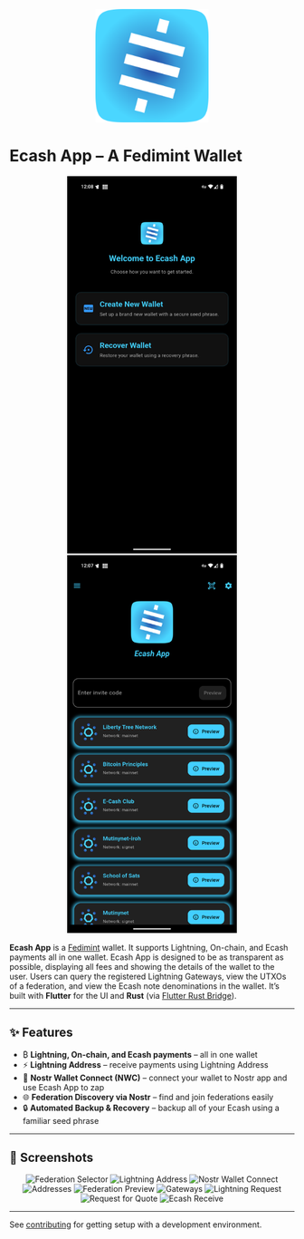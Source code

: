 <p align="center">
  <img src="assets/images/ecash-app.png" alt="Ecash App Logo" width="200"/>
</p>

# Ecash App – A Fedimint Wallet

<p align="center">
  <img src="assets/screenshots/create_wallet.png" alt="Create Wallet" width="300"/>
  <img src="assets/screenshots/discover2.png" alt="Discover Federations" width="300"/>
</p>

**Ecash App** is a [Fedimint](https://fedimint.org) wallet. It supports Lightning, On-chain, and Ecash payments all in one wallet. Ecash App is designed to be as transparent as possible, displaying all fees and showing the details of the wallet to the user. Users can query the registered Lightning Gateways, view the UTXOs of a federation, and view the Ecash note denominations in the wallet.
It’s built with **Flutter** for the UI and **Rust** (via [Flutter Rust Bridge](https://github.com/fzyzcjy/flutter_rust_bridge)).

---

## ✨ Features

- ₿ **Lightning, On-chain, and Ecash payments** – all in one wallet  
- ⚡ **Lightning Address** – receive payments using Lightning Address 
- 🔗 **Nostr Wallet Connect (NWC)** – connect your wallet to Nostr app and use Ecash App to zap 
- 🌐 **Federation Discovery via Nostr** – find and join federations easily  
- 🔒 **Automated Backup & Recovery** – backup all of your Ecash using a familiar seed phrase

---

## 📸 Screenshots

<p align="center">
  <img src="assets/screenshots/multimint.png" alt="Federation Selector" width="250"/>
  <img src="assets/screenshots/claim_lnaddress.png" alt="Lightning Address" width="250"/>
  <img src="assets/screenshots/nostr_wallet_connect.png" alt="Nostr Wallet Connect" width="250"/>
  <img src="assets/screenshots/addresses_received.png" alt="Addresses" width="250"/>
  <img src="assets/screenshots/fed_preview_joined.png" alt="Federation Preview" width="250"/>
  <img src="assets/screenshots/gateways2.png" alt="Gateways" width="250"/>
  <img src="assets/screenshots/lightning_request.png" alt="Lightning Request" width="250"/>
  <img src="assets/screenshots/rfq.png" alt="Request for Quote" width="250"/>
  <img src="assets/screenshots/ecash_receive2.png" alt="Ecash Receive" width="250"/>
</p>

---

See [contributing](./docs/contributing.md) for getting setup with a development environment.

